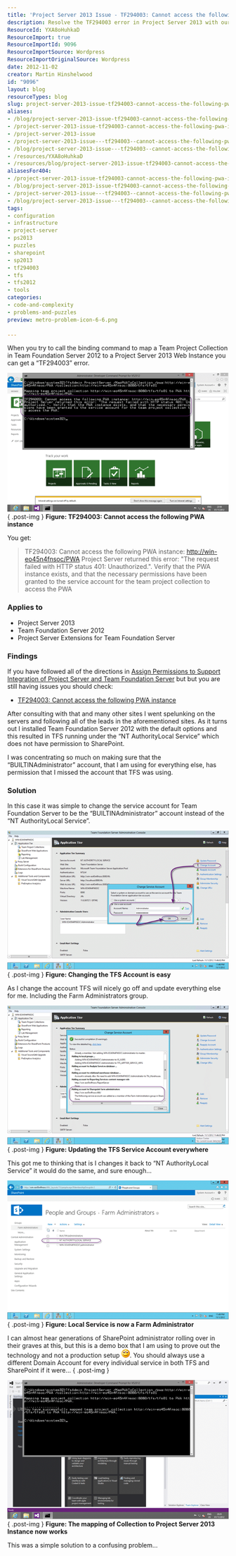 ```yaml
---
title: 'Project Server 2013 Issue - TF294003: Cannot access the following PWA instance'
description: Resolve the TF294003 error in Project Server 2013 with our step-by-step guide. Learn how to configure permissions for seamless integration with TFS 2012.
ResourceId: YXA8oHuhkaD
ResourceImport: true
ResourceImportId: 9096
ResourceImportSource: Wordpress
ResourceImportOriginalSource: Wordpress
date: 2012-11-02
creator: Martin Hinshelwood
id: "9096"
layout: blog
resourceTypes: blog
slug: project-server-2013-issue-tf294003-cannot-access-the-following-pwa-instance
aliases:
- /blog/project-server-2013-issue-tf294003-cannot-access-the-following-pwa-instance
- /project-server-2013-issue-tf294003-cannot-access-the-following-pwa-instance
- /project-server-2013-issue
- /project-server-2013-issue---tf294003--cannot-access-the-following-pwa-instance
- /blog/project-server-2013-issue---tf294003--cannot-access-the-following-pwa-instance
- /resources/YXA8oHuhkaD
- /resources/blog/project-server-2013-issue-tf294003-cannot-access-the-following-pwa-instance
aliasesFor404:
- /project-server-2013-issue-tf294003-cannot-access-the-following-pwa-instance
- /blog/project-server-2013-issue-tf294003-cannot-access-the-following-pwa-instance
- /project-server-2013-issue---tf294003--cannot-access-the-following-pwa-instance
- /blog/project-server-2013-issue---tf294003--cannot-access-the-following-pwa-instance
tags:
- configuration
- infrastructure
- project-server
- ps2013
- puzzles
- sharepoint
- sp2013
- tf294003
- tfs
- tfs2012
- tools
categories:
- code-and-complexity
- problems-and-puzzles
preview: metro-problem-icon-6-6.png

---
```

When you try to call the binding command to map a Team Project Collection in Team Foundation Server 2012 to a Project Server 2013 Web Instance you can get a “TF294003” error.

[![ TF294003: Cannot access the following PWA instance](images/image_thumb21-1-1.png " TF294003: Cannot access the following PWA instance")](http://blog.hinshelwood.com/files/2012/11/image21.png)  
{ .post-img }
**Figure: TF294003: Cannot access the following PWA instance**

You get:

> TF294003: Cannot access the following PWA instance: [http://win-eo45n4fnsoc/PWA](http://win-eo45n4fnsoc/PWA "http://win-eo45n4fnsoc/PWA") Project Server returned this error: "The request failed with HTTP status 401: Unauthorized.". Verify that the PWA instance exists, and that the necessary permissions have been granted to the service account for the team project collection to access the PWA

### Applies to

- Project Server 2013
- Team Foundation Server 2012
- Project Server Extensions for Team Foundation Server

### Findings

If you have followed all of the directions in [Assign Permissions to Support Integration of Project Server and Team Foundation Server](http://msdn.microsoft.com/en-us/library/gg412653.aspx#GrantTFSPermissions) but but you are still having issues you should check:

- [TF294003: Cannot access the following PWA instance](http://social.msdn.microsoft.com/Forums/en-US/tfsprojectsrvint/thread/254feac8-806e-4677-9784-3e5df31f4f44/)

After consulting with that and many other sites I went spelunking on the servers and following all of the leads in the aforementioned sites. As it turns out I installed Team Foundation Server 2012 with the default options and this resulted in TFS running under the “NT AuthorityLocal Service” which does not have permission to SharePoint.

I was concentrating so much on making sure that the “BUILTINAdministrator” account, that I am using for everything else, has permission that I missed the account that TFS was using.

### Solution

In this case it was simple to change the service account for Team Foundation Server to be the “BUILTINAdministrator” account instead of the “NT AuthorityLocal Service”.

[![image](images/image_thumb22-2-2.png "image")](http://blog.hinshelwood.com/files/2012/11/image22.png)  
{ .post-img }
**Figure: Changing the TFS Account is easy**

As I change the account TFS will nicely go off and update everything else for me. Including the Farm Administrators group.

[![image](images/image_thumb23-3-3.png "image")](http://blog.hinshelwood.com/files/2012/11/image23.png)  
{ .post-img }
**Figure: Updating the TFS Service Account everywhere**

This got me to thinking that is I changes it back to “NT AuthorityLocal Service” it would do the same, and sure enough…

[![image](images/image_thumb24-4-4.png "image")](http://blog.hinshelwood.com/files/2012/11/image24.png)  
{ .post-img }
**Figure: Local Service is now a Farm Administrator**

I can almost hear generations of SharePoint administrator rolling over in their graves at this, but this is a demo box that I am using to prove out the technology and not a production setup ![Smile](images/wlEmoticon-smile1-7-7.png). You should always use a different Domain Account for every individual service in both TFS and SharePoint if it were…
{ .post-img }

[![The mapping of Collection to Project Server 2013 Instance now works](images/image_thumb25-5-5.png "The mapping of Collection to Project Server 2013 Instance now works")](http://blog.hinshelwood.com/files/2012/11/image25.png)  
{ .post-img }
**Figure: The mapping of Collection to Project Server 2013 Instance now works**

This was a simple solution to a confusing problem…
